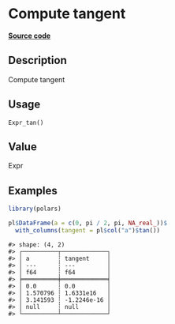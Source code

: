 

# Compute tangent

[**Source code**](https://github.com/pola-rs/r-polars/tree/97c09bc0a6fc3d166744dbddd037b49e8d8fc6c2/R/after-wrappers.R#L20)

## Description

Compute tangent

## Usage

<pre><code class='language-R'>Expr_tan()
</code></pre>

## Value

Expr

## Examples

``` r
library(polars)

pl$DataFrame(a = c(0, pi / 2, pi, NA_real_))$
  with_columns(tangent = pl$col("a")$tan())
```

    #> shape: (4, 2)
    #> ┌──────────┬─────────────┐
    #> │ a        ┆ tangent     │
    #> │ ---      ┆ ---         │
    #> │ f64      ┆ f64         │
    #> ╞══════════╪═════════════╡
    #> │ 0.0      ┆ 0.0         │
    #> │ 1.570796 ┆ 1.6331e16   │
    #> │ 3.141593 ┆ -1.2246e-16 │
    #> │ null     ┆ null        │
    #> └──────────┴─────────────┘
